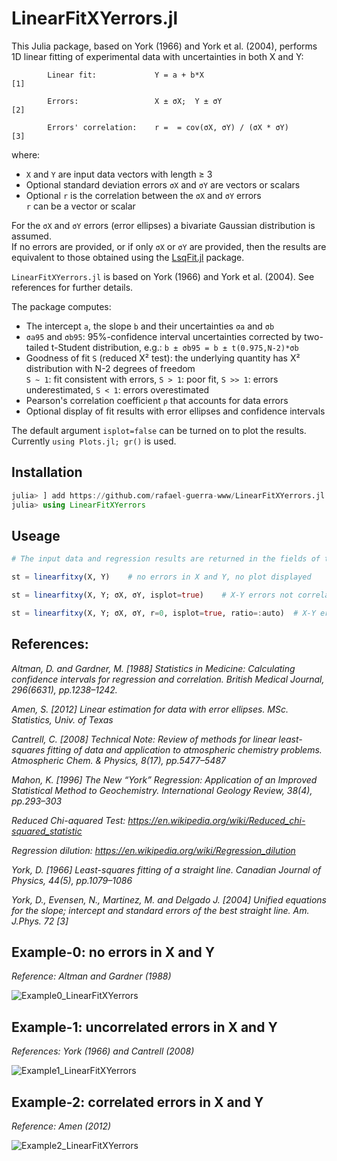 # LinearFitXYerrors.jl

This Julia package, based on York (1966) and York et al. (2004), performs 1D linear fitting of experimental data with uncertainties in both X and Y:

            Linear fit:             Y = a + b*X                             [1]
            
            Errors:                 X ± σX;  Y ± σY                         [2]
            
            Errors' correlation:    r =  = cov(σX, σY) / (σX * σY)          [3]

where:
- `X` and `Y` are input data vectors with length ≥ 3
- Optional standard deviation errors `σX` and `σY` are vectors or scalars
- Optional `r` is the correlation between the `σX` and `σY` errors\
           `r` can be a vector or scalar

For the `σX` and `σY` errors (error ellipses) a bivariate Gaussian distribution is assumed.\
If no errors are provided, or if only `σX` or `σY` are provided, then the results are equivalent to those obtained using the [LsqFit.jl](https://github.com/JuliaNLSolvers/LsqFit.jl) package.

`LinearFitXYerrors.jl` is based on York (1966) and York et al. (2004). See references for further details.

The package computes:
- The intercept `a`, the slope `b` and their uncertainties `σa` and `σb`
- `σa95` and `σb95`: 95%-confidence interval uncertainties corrected by two-tailed t-Student distribution, e.g.: `b ± σb95 = b ± t(0.975,N-2)*σb`
- Goodness of fit `S` (reduced Χ² test): the underlying quantity has Χ² distribution with N-2 degrees of freedom\
  `S ~ 1`: fit consistent with errors, `S > 1`: poor fit, `S >> 1`: errors underestimated, `S < 1`: errors overestimated
- Pearson's correlation coefficient `ρ` that accounts for data errors
- Optional display of fit results with error ellipses and confidence intervals

The default argument `isplot=false` can be turned on to plot the results.\
Currently `using Plots.jl; gr()` is used.

##
## Installation
```julia
julia> ] add https://github.com/rafael-guerra-www/LinearFitXYerrors.jl
julia> using LinearFitXYerrors
```
##
## Useage
```julia
# The input data and regression results are returned in the fields of the `st` structure:

st = linearfitxy(X, Y)    # no errors in X and Y, no plot displayed

st = linearfitxy(X, Y; σX, σY, isplot=true)    # X-Y errors not correlateed (r=0); plot with ratio=1

st = linearfitxy(X, Y; σX, σY, r=0, isplot=true, ratio=:auto)  # X-Y errors not correlateed (r=0); plot with ratio=1
```

##
## References:

*Altman, D. and Gardner, M. [1988] Statistics in Medicine: Calculating confidence intervals for regression and correlation. British Medical Journal, 296(6631), pp.1238–1242.*

*Amen, S. [2012] Linear estimation for data with error ellipses. MSc. Statistics, Univ. of Texas*

*Cantrell, C. [2008] Technical Note: Review of methods for linear least-squares fitting of data and application to atmospheric chemistry problems. Atmospheric Chem. & Physics, 8(17), pp.5477–5487*

*Mahon, K. [1996] The New “York” Regression: Application of an Improved Statistical Method to Geochemistry. International Geology Review, 38(4), pp.293–303*

*Reduced Chi-aquared Test: https://en.wikipedia.org/wiki/Reduced_chi-squared_statistic*

*Regression dilution: https://en.wikipedia.org/wiki/Regression_dilution*

*York, D. [1966] Least-squares fitting of a straight line. Canadian Journal of Physics, 44(5), pp.1079–1086*

*York, D., Evensen, N., Martinez, M. and Delgado J. [2004] Unified equations for the slope; intercept and standard errors of the best straight line. Am. J.Phys. 72 [3]*

##
## Example-0: no errors in X and Y
*Reference: Altman and Gardner (1988)*

![Example0_LinearFitXYerrors](https://user-images.githubusercontent.com/20739393/132667125-915c4fb8-0b29-438c-a269-efeada647597.png)

## Example-1: uncorrelated errors in X and Y
*References: York (1966) and Cantrell (2008)*

![Example1_LinearFitXYerrors](https://user-images.githubusercontent.com/20739393/132667149-4cacd88a-6d62-409b-b08c-c69e78e671e3.png)

## Example-2: correlated errors in X and Y
*Reference: Amen (2012)*

![Example2_LinearFitXYerrors](https://user-images.githubusercontent.com/20739393/132667167-d4cdf29e-32a0-4e39-a990-5f00165ffc1b.png)

